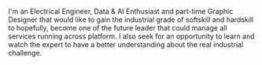 I'm an Electrical Engineer, Data & AI Enthusiast and part-time Graphic Designer that would like to gain the industrial grade of softskill and hardskill to hopefully,
become one of the future leader that could manage all services running across platform. I also seek for an opportunity to learn and watch the expert to have a 
better understanding about the real industrial challenge.
